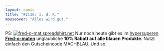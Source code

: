 ```yaml
---
layout: comic
title: "#2116: i. d. R."
mouseover: "Alles wird gut."
---
```


PS:
<a href="http://fred-o-mat.spreadshirt.net"><img src="http://www.fonflatter.de/bilder/fredshop_blau.png" alt="fred-o-mat.spreadshirt.net" /></a>
Nur noch heute gibt es im <a href="http://fred-o-mat.spreadshirt.net">hypersuperen <strong>Fred-o-maten</strong></a> unglaubliche <strong>10% Rabatt auf alle blauen Produkte</strong>.
Nutzt einfach den Gutscheincode MACHBLAU.
Und so.
